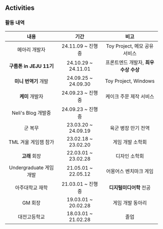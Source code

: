 ## Activities

### 활동 내역

|          내용           |        기간         |                 비고                 |
| :---------------------: | :-----------------: | :----------------------------------: |
|      메아리 개발자      |  24.11.09 ~ 진행중  |    Toy Project, 메모 공유 서비스     |
| **구름톤 in JEJU 11기** | 24.10.29 ~ 24.11.01 | 프론트엔드 개발자, **최우수상 수상** |
|  **미니 번역기** 개발   | 24.09.25 ~ 24.09.30 |         Toy Project, Windows         |
|     **케미** 개발자     |  24.09.23 ~ 진행중  |       케이크 주문 제작 서비스        |
|   Neli's Blog 개발중    |  24.09.23 ~ 진행중  |                                      |
|         군 복무         | 23.03.20 ~ 24.09.19 |         육군 병장 만기 전역          |
|  TML 겨울 게임잼 참가   | 23.02.18 ~ 23.02.20 |           게임 개발 소학회           |
|      **고래** 회장      | 22.03.01 ~ 23.02.28 |            디자인 소학회             |
| Undergraduate 게임 개발 | 21.05.01 ~ 22.05.12 |        어몽어스 벤치마크 게임        |
|     아주대학교 재학     |  21.03.01 ~ 진행중  |       **디지털미디어학** 전공        |
|         GM 회장         | 19.03.01 ~ 20.02.28 |           게임 개발 동아리           |
|      대전고등학교       | 18.03.01 ~ 21.02.28 |                 졸업                 |
